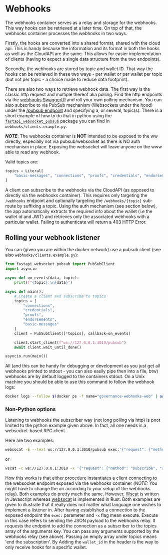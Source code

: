 # Webhooks

The webhooks container serves as a relay and storage for the webhooks. This way hooks can be retrieved at a later time. On top of that, the webhooks container processes the webhooks in two ways.

Firstly, the hooks are converted into a shared format, shared with the cloud api. This is handy because the information and its format in both the hooks as well as the CloudAPI are the same. This allows for easier implementation of clients (having to expect a single data structure from the two endpoints).

Secondly, the webhooks are stored by topic and wallet ID. That way the hooks can be retrieved in these two ways - per wallet or per wallet per topic (but not per topic - a choice made to reduce data footprint).

There are also two ways to retrieve webhook data. The first way is tha classic http request and multiple thereof aka polling. Find the http endpoints via the [webhooks SwaggerUI](http://localhost:3010/docs) and roll your own polling mechanism. You can also subscribe to via PubSub mechanism (Websockets under the hood) under the [/pubsub endpoint](http://localhost:3010/pubsub) and specifying a, or several, topic(s). There is a short example of how to do that in python using the [`fastapi_websocket_pubsub`](https://github.com/permitio/fastapi_websocket_pubsub) package you can find in `webhooks/clients.example.py`.

**_NOTE_**: The webhooks container is **NOT** intended to be exposed to the ww directly, especially not via pubsub/websocket as there is NO auth mechanism in place. Exposing the websocket will leave anyone on the www able to read any webhook.

Valid topics are:

```python
topics = Literal[
    "basic-messages", "connections", "proofs", "credentials", "endorsements", "oob", "revocation"
]
```

A client can subscribe to the webhooks via the CloudAPI (as opposed to directly via the webhooks container). This requires only targeting the `/webhooks` endpoint and optionally targeting the `/webhooks/{topic}` sub-route by suffixing a topic. Using the auth mechanism (see section below), the app automatically extracts the required info about the wallet (i.e the wallet id and JWT) and retrieves only the associated webhooks with a particular wallet. Failing to authenticate will return a 403 HTTP Error.

## Rolling your webhook listener

You can (given you are within the docker network) use a pubsub client (see also `webhooks/clients.example.py`):

```python
from fastapi_websocket_pubsub import PubSubClient
import asyncio

async def on_events(data, topic):
    print(f"{topic}:\n{data}")

async def main():
    # Create a client and subscribe to topics
    topics = [
        "connections",
        "credentials",
        "proofs",
        "endorsements",
        "basic-messages"
    ]
    client = PubSubClient([*topics], callback=on_events)

    client.start_client(f"ws://127.0.0.1:3010/pubsub")
    await client.wait_until_done()

asyncio.run(main())
```

All (and this can be handy for debugging or development as you just get all webhooks printed to stdout - you can also easily pipe then into a file, btw) webhooks are by default logged to the containers stdout. On a Unix machine you should be able to use this command to follow the webhook logs:

```bash
docker logs --follow $(docker ps -f name="governance-webhooks-web" | awk 'FNR == 2 {print $1}')
```

### Non-Python options

Listening to webhooks the subscriber way (not long polling via http) is pnot limited to the python example given above. In fact, all one needs is a websocket-based RPC client.

Here are two examples:

```bash
websocat -E --text ws://127.0.0.1:3010/pubsub exec:'{"request": {"method": "subscribe", "arguments": {"topics": ["proofs", "endorsements", "oob", "out_of_band", "connections", "basic-messages", "credentials"]}}}'
```

or

```bash
wscat -c ws://127.0.0.1:3010 -x '{"request": {"method": "subscribe", "arguments": {"topics": ["proofs", "endorsements", "oob", "out_of_band", "connections", "basic-messages", "credentials"]}}}' -w 99999
```

How this works is that either procedure instantiates a client connecting to the websocket endpoint exposed via the webhooks container (_NOTE:_ You might have to change the uri according to your setup of the webhooks relay). Both examples do pretty much the same. However, [Wscat](https://github.com/websockets/wscat) is written in Javascript whereas [websocat](https://github.com/vi/websocat) is implemented in Rust. Both examples are given to illustrate that it really does not matter what language one wishes to implement a listener in. After having established a connection to the exposed endpoint the `exec:` parameter and `-x` flag mean execute. Execute in this case refers to sending the JSON payload to the webhooks relay. It requests the endpoint to add the connection as a subscriber to the topics array of the arguments key. You can pass any arguments supported by the webhooks relay (see above). Passing an empty array under topics means 'end the subscription'. By Adding the `wallet_id` in the header is the way to only receive hooks for a specific wallet.
